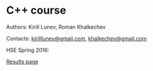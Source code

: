 # C++ course

Authors: Kirill Lunev, Roman Khalkechev

Contacts:  kirilllunev@gmail.com, khalkechev@gmail.com


HSE Spring 2016:

[Results page](https://docs.google.com/spreadsheets/d/1hDD093phaK9ywNzAJe5H3Lu5Q1tZbIyYE_jC-sPpYXg/edit#gid=0)
